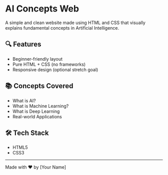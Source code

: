 # AI Concepts Web

A simple and clean website made using HTML and CSS that visually explains fundamental concepts in Artificial Intelligence.

## 🔍 Features
- Beginner-friendly layout
- Pure HTML + CSS (no frameworks)
- Responsive design (optional stretch goal)

## 📚 Concepts Covered
- What is AI?
- What is Machine Learning?
- What is Deep Learning
- Real-world Applications

## 🛠️ Tech Stack
- HTML5
- CSS3

---

Made with ❤️ by [Your Name]
